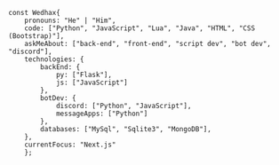 

    const Wedhax{
        pronouns: "He" | "Him",
        code: ["Python", "JavaScript", "Lua", "Java", "HTML", "CSS (Bootstrap)"],
        askMeAbout: ["back-end", "front-end", "script dev", "bot dev", "discord"],
        technologies: {
            backEnd: {
                py: ["Flask"],
                js: ["JavaScript"]
            },
            botDev: {
                discord: ["Python", "JavaScript"],
                messageApps: ["Python"]
            },
            databases: ["MySql", "Sqlite3", "MongoDB"],
        },
        currentFocus: "Next.js"
        };
